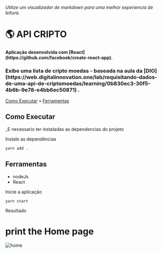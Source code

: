_Utilize um visualizador de markdown para uma melhor experiencia de leitura._

<h1>🌎 API CRIPTO</h1>

<h4>Aplicação desenvolvida com [React](https://github.com/facebook/create-react-app).</h4>
<h3>Exibe uma lista de cripto moedas - baseada na aula da [DIO] (https://web.digitalinnovation.one/lab/requisitando-dados-de-uma-api-de-criptomoedas/learning/0b830ec3-30f5-4b6b-9e78-e4bb6ec50871) .</h3>

<p>
  <a href="#como-executar">Como Executar</a> • 
  <a href="#ferramentas">Ferramentas</a>
</p>

## Como Executar

_E necessario ter instaladas as dependencias do projeto

Instale as dependências

```sh
yarn add .
```

## Ferramentas

- nodeJs
- React
 


Inicie a aplicação

```sh
yarn start
```
 
Resultado 

# print the Home page 
![home](https://github.com/saozinha/apicripto/blob/master/src/img/public/home.png?raw=true) 

